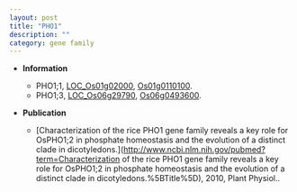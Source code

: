 ```yaml
---
layout: post
title: "PHO1"
description: ""
category: gene family
---
```


* **Information**  
    + PHO1;1, [LOC_Os01g02000](http://rice.plantbiology.msu.edu/cgi-bin/ORF_infopage.cgi?orf=LOC_Os01g02000), [Os01g0110100](http://rapdb.dna.affrc.go.jp/viewer/gbrowse_details/irgsp1?name=Os01g0110100).
    + PHO1;3, [LOC_Os06g29790](http://rice.plantbiology.msu.edu/cgi-bin/ORF_infopage.cgi?orf=LOC_Os06g29790), [Os06g0493600](http://rapdb.dna.affrc.go.jp/viewer/gbrowse_details/irgsp1?name=Os06g0493600).

* **Publication**  
    + [Characterization of the rice PHO1 gene family reveals a key role for OsPHO1;2 in phosphate homeostasis and the evolution of a distinct clade in dicotyledons.](http://www.ncbi.nlm.nih.gov/pubmed?term=Characterization of the rice PHO1 gene family reveals a key role for OsPHO1;2 in phosphate homeostasis and the evolution of a distinct clade in dicotyledons.%5BTitle%5D), 2010, Plant Physiol..


